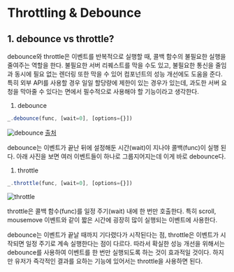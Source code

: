 # Throttling & Debounce

## 1. debounce vs throttle?
debounce와 throttle은 이벤트를 반복적으로 실행할 때, 콜백 함수의 불필요한 실행을 줄여주는 역할을 한다. 불필요한 서버 리퀘스트를 막을 수도 있고, 불필요한 통신을 줄임과 동시에 필요 없는 렌더링 또한 막을 수 있어 컴포넌트의 성능 개선에도 도움을 준다.
특히 외부 API를 사용할 경우 일일 할당량에 제한이 있는 경우가 있는데, 과도한 서버 요청을 막아줄 수 있다는 면에서 필수적으로 사용해야 할 기능이라고 생각한다.

1) debounce

```js
_.debounce(func, [wait=0], [options={}])
```

![debounce](https://media.vlpt.us/images/edie_ko/post/282c25e5-d84d-41dc-93f9-7ea642299503/image.png)
[출처](https://css-tricks.com/debouncing-throttling-explained-examples/)

debounce는 이벤트가 끝난 뒤에 설정해둔 시간(wait)이 지나야 콜백(func)이 실행 된다. 아래 사진을 보면 여러 이벤트들이 하나로 그룹지어지는데 이게 바로 debounce다.

1) throttle
```js
_.throttle(func, [wait=0], [options={}])
```
![throttle](https://lh3.googleusercontent.com/29ROOEzOsA-lyQZYlF_aEIKr2PH_JoZ8bawD0dPUuCYU4OQKLcJ5k07ot6zvdNDY9QRbZWkXh67jM18yvQRbWRYogsyrXwYluGowAwXpeRFt8kTQ5FtL6SWSv2Qy2QDOol3aQV72)

throttle은 콜백 함수(func)를 일정 주기(wait) 내에 한 번만 호출한다. 특히 scroll, mousemove 이벤트와 같이 짧은 시간에 굉장히 많이 실행되는 이벤트에 사용한다.

debounce는 이벤트가 끝날 때까지 기다렸다가 시작된다는 점, throttle은 이벤트가 시작되면 일정 주기로 계속 실행한다는 점이 다르다.
따라서 확실한 성능 개선을 위해서는 debounce를 사용하여 이벤트를 한 번만 실행되도록 하는 것이 효과적일 것이다.
하지만 유저가 즉각적인 결과를 요하는 기능에 있어서는 throttle을 사용하면 된다.